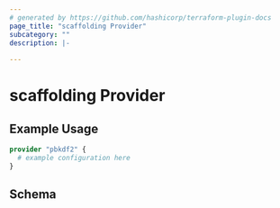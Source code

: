 ```yaml
---
# generated by https://github.com/hashicorp/terraform-plugin-docs
page_title: "scaffolding Provider"
subcategory: ""
description: |-
  
---
```


# scaffolding Provider



## Example Usage

```terraform
provider "pbkdf2" {
  # example configuration here
}
```

<!-- schema generated by tfplugindocs -->
## Schema
